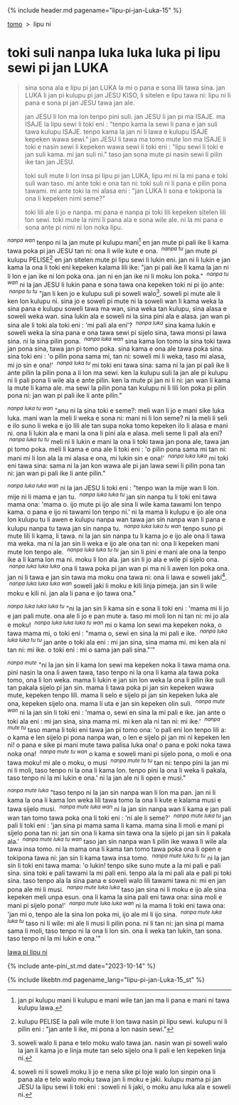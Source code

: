 {% include header.md pagename="lipu-pi-jan-Luka-15" %}



<span class="st"><a name="lawa"></a>[tomo](https://joelthomastr.github.io/tokipona/README_st)&nbsp;&nbsp;>&nbsp;&nbsp;lipu ni</span>

# <span class="st">toki suli nanpa luka luka luka pi lipu sewi pi jan LUKA</span>

> <span class="st">sina sona ala e lipu pi jan LUKA la mi o pana e sona lili tawa sina. jan LUKA li jan pi kulupu pi jan JESU KISO, li sitelen e lipu tawa ni: lipu ni li pana e sona pi jan JESU tawa jan ale.</span>
>
>
> <span class="st">jan JESU li lon ma lon tenpo pini suli. jan JESU li jan pi ma ISAJE. ma ISAJE la lipu sewi li toki eni : "tenpo kama la sewi li pana e jan suli tawa kulupu ISAJE. tenpo kama la jan ni li lawa e kulupu ISAJE kepeken wawa sewi." jan JESU li tawa ma tomo mute lon ma ISAJE li toki e nasin sewi li kepeken wawa sewi li toki eni : "lipu sewi li toki e jan suli kama. mi jan suli ni." taso jan sona mute pi nasin sewi li pilin ike tan jan JESU.</span>
>
> <span class="st">toki suli mute li lon insa pi lipu pi jan LUKA, lipu mi ni la mi pana e toki suli wan taso. mi ante toki e ona tan ni: toki suli ni li pana e pilin pona tawami. mi ante toki la mi alasa eni : "jan LUKA li sona e tokipona la ona li kepeken nimi seme?"</span>
>
> <span class="st">toki lili ale li jo e nanpa. mi pana e nanpa pi toki lili kepeken sitelen lili lon sewi. toki mute la nimi li pana ala e sona wile ale. ni la mi pana e sona ante pi nimi ni lon noka lipu.</span>

<span class="st"><sup>_nanpa wan_</sup> tenpo ni la jan mute pi kulupu mani[^1] en jan mute pi pali ike li kama tawa poka pi jan JESU tan ni: ona li wile kute e ona. &nbsp;<sup>_nanpa tu_</sup> jan mute pi kulupu PELISE[^2] en jan sitelen mute pi lipu sewi li lukin eni. jan ni li lukin e jan kama la ona li toki eni kepeken kalama lili ike: "jan pi pali ike li kama la jan ni li lon e jan ike ni lon poka ona. jan ni en jan ike ni li moku lon poka." &nbsp;<sup>_nanpa tu wan_</sup> ni la jan JESU li lukin pana e sona tawa ona kepeken toki ni pi ijo ante: &nbsp;<sup>_nanpa tu tu_</sup> "jan li ken jo e kulupu suli pi soweli walo[^3]. soweli pi mute ale li ken lon kulupu ni. sina jo e soweli pi mute ni la soweli wan li kama weka la sina pana e kulupu soweli tawa ma wan, sina weka tan kulupu, sina alasa e soweli weka wan. sina lukin ala e soweli ni la sina pini ala e alasa. jan wan pi sina ale li toki ala toki eni : 'mi pali ala eni'? &nbsp;<sup>_nanpa luka_</sup> sina kama lukin e soweli weka la sina pana e ona tawa sewi pi sijelo sina, tawa monsi pi lawa sina. ni la sina pilin pona. &nbsp;<sup>_nanpa luka wan_</sup> sina kama lon tomo la sina toki tawa jan pona sina, tawa jan pi tomo poka. sina kama e ona ale tawa poka sina. sina toki eni : 'o pilin pona sama mi, tan ni: soweli mi li weka, taso mi alasa, mi jo sin e ona!' &nbsp;<sup>_nanpa luka tu_</sup> mi toki eni tawa sina: sama ni la jan pi pali ike li ante pilin la pilin pona a li lon ma sewi. ken la kulupu suli la jan ale pi kulupu ni li pali pona li wile ala e ante pilin. ken la mute pi jan ni li ni: jan wan li kama la mute li kama ale. ma sewi la pilin pona tan kulupu ni li lili lon poka pi pilin pona ni: jan wan pi pali ike li ante pilin."</span>

<span class="st"><sup>_nanpa luka tu wan_</sup> "anu ni la sina toki e seme?: meli wan li jo e mani sike luka luka. mani wan la meli li weka e sona ni: mani ni li lon seme? ni la meli li seli e ilo suno li weka e ijo lili ale tan supa noka tomo kepeken ilo li alasa e mani ni. ona li lukin ala e mani la ona li pini ala e alasa. meli seme li pali ala eni? &nbsp;<sup>_nanpa luka tu tu_</sup> meli ni li lukin e mani la ona li toki tawa jan pona ale, tawa jan pi tomo poka. meli li kama e ona ale li toki eni : 'o pilin pona sama mi tan ni: mani mi li lon ala la mi alasa e ona, mi lukin sin e ona!' &nbsp;<sup>_nanpa luka luka_</sup> mi toki eni tawa sina: sama ni la jan kon wawa ale pi jan lawa sewi li pilin pona tan ni: jan wan pi pali ike li ante pilin."</span>

<span class="st"><sup>_nanpa luka luka wan_</sup> ni la jan JESU li toki eni : "tenpo wan la mije wan li lon. mije ni li mama e jan tu. &nbsp;<sup>_nanpa luka luka tu_</sup> jan sin nanpa tu li toki eni tawa mama ona: 'mama o. ijo mute pi ijo ale sina li wile kama tawami lon tenpo kama. o pana e ijo ni tawami lon tenpo ni.' ni la mama li kulupu e ijo ale ona lon kulupu tu li awen e kulupu nanpa wan tawa jan sin nanpa wan li pana e kulupu nanpa tu tawa jan sin nanpa tu. &nbsp;<sup>_nanpa luka luka tu wan_</sup> tenpo suno pi mute lili li kama, li tawa. ni la jan sin nanpa tu li kama jo e ijo ale ona li tawa ma weka. ma ni la jan sin li weka e ijo ale ona tan ni: ona li kepeken mani mute lon tenpo ale. &nbsp;<sup>_nanpa luka luka tu tu_</sup> jan sin li pini e mani ale ona la tenpo ike a li kama lon ma ni. moku li lon ala. jan sin li jo ala e wile pi sijelo ona. &nbsp;<sup>_nanpa luka luka luka_</sup> ona li tawa poka pi jan wan pi ma ni li awen lon poka ona. jan ni li tawa e jan sin tawa ma moku ona tawa ni: ona li lawa e soweli jaki[^4]. &nbsp;<sup>_nanpa luka luka luka wan_</sup> soweli jaki li moku e kili linja pimeja. jan sin li wile moku e kili ni. jan ala li pana e ijo tawa ona."</span>

<span class="st"><sup>_nanpa luka luka luka tu_</sup> "ni la jan sin li kama sin e sona li toki eni : 'mama mi li jo e jan pali mute. ona ale li jo e pan mute a. taso mi moli lon ni tan ni: mi jo ala e moku! &nbsp;<sup>_nanpa luka luka luka tu wan_</sup> mi o kama lon sewi ma kepeken noka, o tawa mama mi, o toki eni : "mama o, sewi en sina la mi pali e ike. &nbsp;<sup>_nanpa luka luka luka tu tu_</sup> jan ante o toki ala eni : mi jan sina, sina mama mi. mi ken ala ni tan ni: mi ike. o toki eni : mi o sama jan pali sina."'"</span>

<span class="st"><sup>_nanpa mute_</sup> "ni la jan sin li kama lon sewi ma kepeken noka li tawa mama ona. pini nasin la ona li awen tawa, taso tenpo ni la ona li kama ala tawa poka tomo, ona li lon weka. mama li lukin e jan sin lon weka la ona li pilin ike suli tan pakala sijelo pi jan sin. mama li tawa poka pi jan sin kepeken wawa mute, kepeken tenpo lili. mama li selo e sijelo pi jan sin kepeken luka ale ona, kepeken sijelo ona. mama li uta e jan sin kepeken olin suli. &nbsp;<sup>_nanpa mute wan_</sup> ni la jan sin li toki eni : 'mama o, sewi en sina la mi pali e ike. jan ante o toki ala eni : mi jan sina, sina mama mi. mi ken ala ni tan ni: mi ike.' &nbsp;<sup>_nanpa mute tu_</sup> taso mama li toki eni tawa jan pi tomo ona: 'o pali eni lon tenpo lili a: o kama e len sijelo pi pona nanpa wan, o len e sijelo pi jan mi ni kepeken len ni! o pana e sike pi mani mute tawa palisa luka ona! o pana e poki noka tawa noka ona! &nbsp;<sup>_nanpa mute tu wan_</sup> o kama e soweli mani pi sijelo pona, o moli e ona tawa moku! mi ale o moku, o musi &nbsp;<sup>_nanpa mute tu tu_</sup> tan ni: tenpo pini la jan mi ni li moli, taso tenpo ni la ona li kama lon. tenpo pini la ona li weka li pakala, taso tenpo ni la mi lukin e ona.' ni la jan ale ni li open e musi."</span>

<span class="st"><sup>_nanpa mute luka_</sup> "taso tenpo ni la jan sin nanpa wan li lon ma pan. jan ni li kama la ona li kama lon weka lili tawa tomo la ona li kute e kalama musi e tawa sijelo musi. &nbsp;<sup>_nanpa mute luka wan_</sup> ni la jan sin nanpa wan li kama e jan pali wan tan tomo tawa poka ona li toki eni : 'ni ale li seme?' &nbsp;<sup>_nanpa mute luka tu_</sup> jan pali li toki eni : 'jan sina pi mama sama li kama. mama sina li moli e mani pi sijelo pona tan ni: jan sin ona li kama sin tawa ona la sijelo pi jan sin li pakala ala.' &nbsp;<sup>_nanpa mute luka tu wan_</sup> taso jan sin nanpa wan li pilin ike wawa li wile ala tawa insa tomo. ni la mama ona li kama tan tomo tawa poka ona li open e tokipona tawa ni: jan sin li kama tawa insa tomo. &nbsp;<sup>_nanpa mute luka tu tu_</sup> ni la jan sin li toki eni tawa mama: 'o lukin! tenpo sike suno mute a la mi pali e pali sina. sina toki e pali tawami la mi pali eni. tenpo ala la mi pali ala e pali pi toki sina. taso tenpo ala la sina pana e soweli walo lili tawami tawa ni: mi en jan pona ale mi li musi. &nbsp;<sup>_nanpa mute luka luka_</sup> taso jan sina ni li moku e ijo ale sina kepeken meli unpa esun. ona li kama la sina pali eni tawa ona: sina moli e mani pi sijelo pona!' &nbsp;<sup>_nanpa mute luka luka wan_</sup> ni la mama li toki eni tawa ona: 'jan mi o, tenpo ale la sina lon poka mi, ijo ale mi li ijo sina. &nbsp;<sup>_nanpa mute luka luka tu_</sup> taso ni li wile: mi ale li musi li pilin pona. ni li tan ni: jan sina pi mama sama li moli, taso tenpo ni la ona li lon sin. ona li weka tan lukin, tan sona. taso tenpo ni la mi lukin e ona.'"</span>

<span class="st">[lawa pi lipu ni](#lawa)</span>


[^1]: <span class="st"> jan pi kulupu mani li kulupu e mani wile tan jan ma li pana e mani ni tawa kulupu lawa.</span>
[^2]: <span class="st"> kulupu PELISE la pali wile mute li lon tawa nasin pi lipu sewi. kulupu ni li pilin eni : "jan ante li ike, mi pona a lon nasin sewi."</span>
[^3]: <span class="st"> soweli walo li pana e telo moku walo tawa jan. nasin wan pi soweli walo la jan li kama jo e linja mute tan selo sijelo ona li pali e len kepeken linja ni.</span>
[^4]: <span class="st"> soweli ni li soweli moku li jo e nena sike pi loje walo lon sinpin ona li pana ala e telo walo moku tawa jan li moku e jaki. kulupu mama pi jan JESU la lipu sewi li toki eni : soweli ni li jaki, o moku anu luka ala e soweli ni.</span>

{% include ante-pini_st.md date="2023-10-14" %}

{% include likebtn.md pagename_lang="lipu-pi-jan-Luka-15_st" %}
